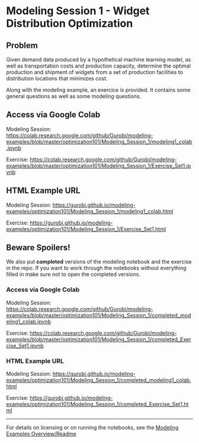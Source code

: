 # Modeling Session 1 - Widget Distribution Optimization

## Problem
Given demand data produced by a hypothetical machine learning model, as well as transportation costs and production capacity, determine the optimal production and shipment of widgets from a set of production facilities to distribution locations that minimizes cost. 

Along with the modeling example, an exercice is provided. It contains some general questions as well as some modeling questions.

## Access via Google Colab

Modeling Session:
https://colab.research.google.com/github/Gurobi/modeling-examples/blob/master/optimization101/Modeling_Session_1/modeling1_colab.ipynb

Exercise:
https://colab.research.google.com/github/Gurobi/modeling-examples/blob/master/optimization101/Modeling_Session_1/Exercise_Set1.ipynb

## HTML Example URL

Modeling Session:
https://gurobi.github.io/modeling-examples/optimization101/Modeling_Session_1/modeling1_colab.html

Exercise:
https://gurobi.github.io/modeling-examples/optimization101/Modeling_Session_1/Exercise_Set1.html


## Beware Spoilers!
We also put **completed** versions of the modeling notebook and the exercise in the repo. If you want to work through the notebooks without everything filled in make sure not to open the completed versions.

### Access via Google Colab

Modeling Session:
https://colab.research.google.com/github/Gurobi/modeling-examples/blob/master/optimization101/Modeling_Session_1/completed_modeling1_colab.ipynb

Exercise:
https://colab.research.google.com/github/Gurobi/modeling-examples/blob/master/optimization101/Modeling_Session_1/completed_Exercise_Set1.ipynb

### HTML Example URL

Modeling Session:
https://gurobi.github.io/modeling-examples/optimization101/Modeling_Session_1/completed_modeling1_colab.html

Exercise:
https://gurobi.github.io/modeling-examples/optimization101/Modeling_Session_1/completed_Exercise_Set1.html

----
For details on licensing or on running the notebooks, see the [Modeling Examples Overview/Readme](https://github.com/Gurobi/modeling-examples/)